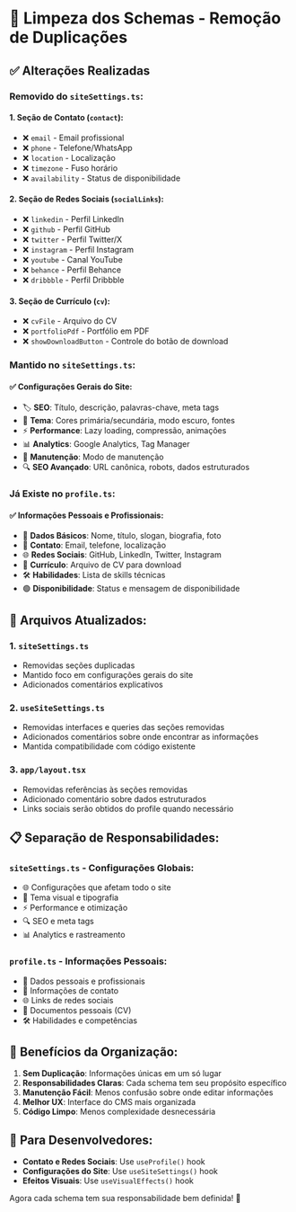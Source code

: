 # 🧹 Limpeza dos Schemas - Remoção de Duplicações

## ✅ **Alterações Realizadas**

### **Removido do `siteSettings.ts`:**

#### **1. Seção de Contato (`contact`):**
- ❌ `email` - Email profissional
- ❌ `phone` - Telefone/WhatsApp  
- ❌ `location` - Localização
- ❌ `timezone` - Fuso horário
- ❌ `availability` - Status de disponibilidade

#### **2. Seção de Redes Sociais (`socialLinks`):**
- ❌ `linkedin` - Perfil LinkedIn
- ❌ `github` - Perfil GitHub
- ❌ `twitter` - Perfil Twitter/X
- ❌ `instagram` - Perfil Instagram
- ❌ `youtube` - Canal YouTube
- ❌ `behance` - Perfil Behance
- ❌ `dribbble` - Perfil Dribbble

#### **3. Seção de Currículo (`cv`):**
- ❌ `cvFile` - Arquivo do CV
- ❌ `portfolioPdf` - Portfólio em PDF
- ❌ `showDownloadButton` - Controle do botão de download

### **Mantido no `siteSettings.ts`:**

#### **✅ Configurações Gerais do Site:**
- 🏷️ **SEO**: Título, descrição, palavras-chave, meta tags
- 🎨 **Tema**: Cores primária/secundária, modo escuro, fontes
- ⚡ **Performance**: Lazy loading, compressão, animações
- 📊 **Analytics**: Google Analytics, Tag Manager
- 🔧 **Manutenção**: Modo de manutenção
- 🔍 **SEO Avançado**: URL canônica, robots, dados estruturados

### **Já Existe no `profile.ts`:**

#### **✅ Informações Pessoais e Profissionais:**
- 👤 **Dados Básicos**: Nome, título, slogan, biografia, foto
- 📧 **Contato**: Email, telefone, localização
- 🌐 **Redes Sociais**: GitHub, LinkedIn, Twitter, Instagram
- 📄 **Currículo**: Arquivo de CV para download
- 🛠️ **Habilidades**: Lista de skills técnicas
- 🟢 **Disponibilidade**: Status e mensagem de disponibilidade

## 🔄 **Arquivos Atualizados:**

### **1. `siteSettings.ts`**
- Removidas seções duplicadas
- Mantido foco em configurações gerais do site
- Adicionados comentários explicativos

### **2. `useSiteSettings.ts`**
- Removidas interfaces e queries das seções removidas
- Adicionados comentários sobre onde encontrar as informações
- Mantida compatibilidade com código existente

### **3. `app/layout.tsx`**
- Removidas referências às seções removidas
- Adicionado comentário sobre dados estruturados
- Links sociais serão obtidos do profile quando necessário

## 📋 **Separação de Responsabilidades:**

### **`siteSettings.ts` - Configurações Globais:**
- 🌐 Configurações que afetam todo o site
- 🎨 Tema visual e tipografia
- ⚡ Performance e otimização
- 🔍 SEO e meta tags
- 📊 Analytics e rastreamento

### **`profile.ts` - Informações Pessoais:**
- 👤 Dados pessoais e profissionais
- 📧 Informações de contato
- 🌐 Links de redes sociais
- 📄 Documentos pessoais (CV)
- 🛠️ Habilidades e competências

## 🎯 **Benefícios da Organização:**

1. **Sem Duplicação**: Informações únicas em um só lugar
2. **Responsabilidades Claras**: Cada schema tem seu propósito específico
3. **Manutenção Fácil**: Menos confusão sobre onde editar informações
4. **Melhor UX**: Interface do CMS mais organizada
5. **Código Limpo**: Menos complexidade desnecessária

## 📝 **Para Desenvolvedores:**

- **Contato e Redes Sociais**: Use `useProfile()` hook
- **Configurações do Site**: Use `useSiteSettings()` hook
- **Efeitos Visuais**: Use `useVisualEffects()` hook

Agora cada schema tem sua responsabilidade bem definida! 🎉
